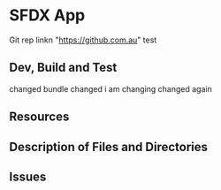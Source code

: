 # SFDX  App

Git rep linkn "https://github.com.au" test

## Dev, Build and Test

changed bundle changed
i am changing
changed again


## Resources


## Description of Files and Directories


## Issues


